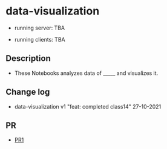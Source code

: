 
# data-visualization

- running server: TBA

- running clients: TBA

## Description

- These Notebooks analyzes data of _____ and visualizes it.

## Change log

- data-visualization v1 "feat: completed class14" 27-10-2021

## PR

- [PR1](https://github.com/Moha-AlHanbali/data-visualization/pull/1)